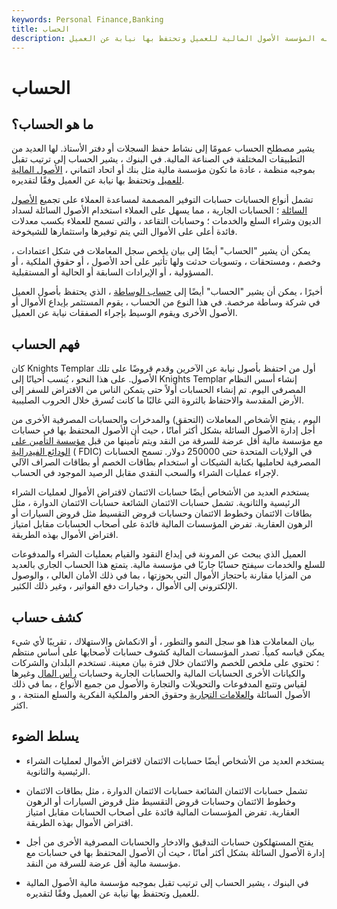 ```yaml
---
keywords: Personal Finance,Banking
title: الحساب
description: الحساب هو ترتيب تقبل بموجبه المؤسسة الأصول المالية للعميل وتحتفظ بها نيابة عن العميل.
---
```


# الحساب
## ما هو الحساب؟

يشير مصطلح الحساب عمومًا إلى نشاط حفظ السجلات أو دفتر الأستاذ. لها العديد من التطبيقات المختلفة في الصناعة المالية. في البنوك ، يشير الحساب إلى ترتيب تقبل بموجبه منظمة ، عادة ما تكون مؤسسة مالية مثل بنك أو اتحاد ائتماني ، [الأصول المالية للعميل](/asset) وتحتفظ بها نيابة عن العميل وفقًا لتقديره.

تشمل أنواع الحسابات حسابات التوفير المصممة لمساعدة العملاء على تجميع [الأصول السائلة](/liquidasset) ؛ الحسابات الجارية ، مما يسهل على العملاء استخدام الأصول السائلة لسداد الديون وشراء السلع والخدمات ؛ وحسابات التقاعد ، والتي تسمح للعملاء بكسب معدلات فائدة أعلى على الأموال التي يتم توفيرها واستثمارها للشيخوخة.

يمكن أن يشير "الحساب" أيضًا إلى بيان يلخص سجل المعاملات في شكل اعتمادات ، وخصم ، ومستحقات ، وتسويات حدثت ولها تأثير على أحد الأصول ، أو حقوق الملكية ، أو المسؤولية ، أو الإيرادات السابقة أو الحالية أو المستقبلية.

أخيرًا ، يمكن أن يشير "الحساب" أيضًا إلى [حساب الوساطة](/brokerageaccount) ، الذي يحتفظ بأصول العميل في شركة وساطة مرخصة. في هذا النوع من الحساب ، يقوم المستثمر بإيداع الأموال أو الأصول الأخرى ويقوم الوسيط بإجراء الصفقات نيابة عن العميل.

## فهم الحساب

كان Knights Templar أول من احتفظ بأصول نيابة عن الآخرين وقدم قروضًا على تلك الأصول. على هذا النحو ، يُنسب أحيانًا إلى Knights Templar إنشاء أسس النظام المصرفي اليوم. تم إنشاء الحسابات أولاً حتى يتمكن الناس من الاقتراض للسفر إلى الأرض المقدسة والاحتفاظ بالثروة التي غالبًا ما كانت تُسرق خلال الحروب الصليبية.

اليوم ، يفتح الأشخاص المعاملات (التحقق) والمدخرات والحسابات المصرفية الأخرى من أجل إدارة الأصول السائلة بشكل أكثر أمانًا ، حيث أن الأصول المحتفظ بها في حسابات مع مؤسسة مالية أقل عرضة للسرقة من النقد ويتم تأمينها من قبل [مؤسسة التأمين على الودائع الفيدرالية](/fdic) ( FDIC) في الولايات المتحدة حتى 250000 دولار. تسمح الحسابات المصرفية لحامليها بكتابة الشيكات أو استخدام بطاقات الخصم أو بطاقات الصراف الآلي لإجراء عمليات الشراء والسحب النقدي مقابل الرصيد الموجود في الحساب.

يستخدم العديد من الأشخاص أيضًا حسابات الائتمان لاقتراض الأموال لعمليات الشراء الرئيسية والثانوية. تشمل حسابات الائتمان الشائعة حسابات الائتمان الدوارة ، مثل بطاقات الائتمان وخطوط الائتمان وحسابات قروض التقسيط مثل قروض السيارات أو الرهون العقارية. تفرض المؤسسات المالية فائدة على أصحاب الحسابات مقابل امتياز اقتراض الأموال بهذه الطريقة.

العميل الذي يبحث عن المرونة في إيداع النقود والقيام بعمليات الشراء والمدفوعات للسلع والخدمات سيفتح حسابًا جاريًا في مؤسسة مالية. يتمتع هذا الحساب الجاري بالعديد من المزايا مقارنة باحتجاز الأموال التي بحوزتها ، بما في ذلك الأمان العالي ، والوصول الإلكتروني إلى الأموال ، وخيارات دفع الفواتير ، وغير ذلك الكثير.

## كشف حساب

بيان المعاملات هذا هو سجل النمو والتطور ، أو الانكماش والاستهلاك ، تقريبًا لأي شيء يمكن قياسه كمياً. تصدر المؤسسات المالية كشوف حسابات لأصحابها على أساس منتظم ؛ تحتوي على ملخص للخصم والائتمان خلال فترة بيان معينة. تستخدم البلدان والشركات والكيانات الأخرى الحسابات المالية والحسابات الجارية وحسابات [رأس المال](/capitalaccount) وغيرها لقياس وتتبع المدفوعات والتحويلات والتجارة والأصول من جميع الأنواع ، بما في ذلك الأصول السائلة [والعلامات التجارية](/trademark) وحقوق الحفر والملكية الفكرية والسلع المنتجة ، و اكثر.

## يسلط الضوء

- يستخدم العديد من الأشخاص أيضًا حسابات الائتمان لاقتراض الأموال لعمليات الشراء الرئيسية والثانوية.

- تشمل حسابات الائتمان الشائعة حسابات الائتمان الدوارة ، مثل بطاقات الائتمان وخطوط الائتمان وحسابات قروض التقسيط مثل قروض السيارات أو الرهون العقارية. تفرض المؤسسات المالية فائدة على أصحاب الحسابات مقابل امتياز اقتراض الأموال بهذه الطريقة.

- يفتح المستهلكون حسابات التدقيق والادخار والحسابات المصرفية الأخرى من أجل إدارة الأصول السائلة بشكل أكثر أمانًا ، حيث أن الأصول المحتفظ بها في حسابات مع مؤسسة مالية أقل عرضة للسرقة من النقد.

- في البنوك ، يشير الحساب إلى ترتيب تقبل بموجبه مؤسسة مالية الأصول المالية للعميل وتحتفظ بها نيابة عن العميل وفقًا لتقديره.

